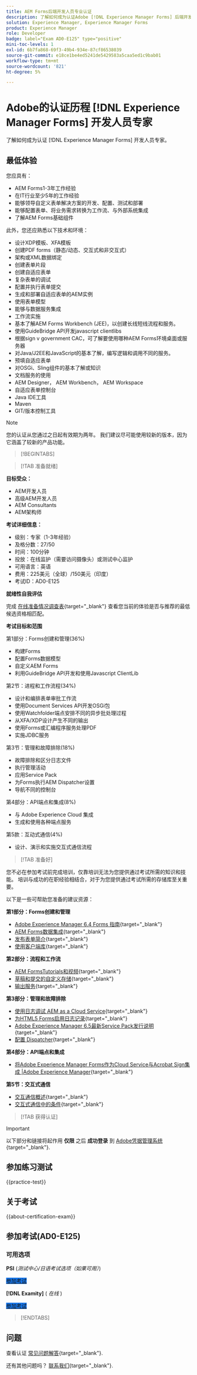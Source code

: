 ```yaml
---
title: AEM Forms后端开发人员专业认证
description: 了解如何成为认证Adobe [!DNL Experience Manager Forms] 后端开发人员专家。
solution: Experience Manager, Experience Manager Forms
product: Experience Manager
role: Developer
badge: label="Exam AD0-E125" type="positive"
mini-toc-levels: 1
exl-id: 6b7fa868-69f3-49b4-934e-87cf86538039
source-git-commit: e18ce1be4ed5241de5429583a5caa5ed1c9bab01
workflow-type: tm+mt
source-wordcount: '821'
ht-degree: 5%

---
```


# Adobe的认证历程 [!DNL Experience Manager Forms] 开发人员专家

了解如何成为认证 [!DNL Experience Manager Forms] 开发人员专家。

## 最低体验

您应具有：

* AEM Forms1-3年工作经验
* 在IT行业至少5年的工作经验
* 能够领导自定义表单解决方案的开发、配置、测试和部署
* 能够配置表单、将业务需求转换为工作流、与外部系统集成
* 了解AEM Forms基础组件

此外，您还应熟悉以下技术和环境：

* 设计XDP模板、XFA模板
* 创建PDF forms（静态/动态、交互式和非交互式）
* 架构或XML数据绑定
* 创建表单片段
* 创建自适应表单
* 复杂表单的调试
* 配置并执行表单提交
* 生成和部署自适应表单的AEM实例
* 使用表单模型
* 能够与数据服务集成
* 工作流实施
* 基本了解AEM Forms Workbench (JEE)，以创建长线短线流程和服务。
* 使用GuideBridge API开发javascript clientlibs
* 根据sign v government CAC，可了解要使用哪种AEM Forms环境桌面或服务器
* 对Java/J2EE和JavaScript的基本了解，编写逻辑和调用不同的服务。
* 预填自适应表单
* 对OSGi、Sling组件的基本了解或知识
* 文档服务的使用
* AEM Designer， AEM Workbench， AEM Workspace
* 自适应表单控制台
* Java IDE工具
* Maven
* GIT/版本控制工具

>[!NOTE]
>
>您的认证从您通过之日起有效期为两年。 我们建议尽可能使用较新的版本，因为它涵盖了较新的产品功能。

>[!BEGINTABS]

>[!TAB 准备就绪]

**目标受众：**

* AEM开发人员
* 高级AEM开发人员
* AEM Consultants
* AEM架构师

**考试详细信息：**

* 级别：专家（1-3年经验）
* 及格分数：27/50
* 时间：100分钟
* 投放：在线监护（需要访问摄像头）或测试中心监护
* 可用语言：英语
* 费用：225美元（全球）/150美元（印度）
* 考试ID：AD0-E125

**就绪性自我评估**

完成 [在线准备情况调查表](https://scorpion.caveon.com/launchpad/ad-q-e129-readiness-questionnaire-for-adobe-aem-assets-developer-professional-exam-copy-x38d6m/ad-q-e125-readiness-questionnaire-for-adobe-aem-forms-developer-expert-exam){target="_blank"} 查看您当前的体验是否与推荐的最低候选资格相匹配。

**考试目标和范围**

第1部分：Forms创建和管理(36%)

* 构建Forms
* 配置Forms数据模型
* 自定义AEM Forms
* 利用GuideBridge API开发和使用Javascript ClientLib

第2节：进程和工作流程(34%)

* 设计和编排表单审批工作流
* 使用Document Services API开发OSGi包
* 使用Watchfolder端点安排不同的异步批处理过程
* 从XFA/XDP设计产生不同的输出
* 使用Forms或汇编程序服务处理PDF
* 实施JDBC服务

第3节：管理和故障排除(18%)

* 故障排除和区分日志文件
* 执行管理活动
* 应用Service Pack
* 为Forms执行AEM Dispatcher设置
* 导航不同的控制台

第4部分：API端点和集成(8%)

* 与 Adobe Experience Cloud 集成
* 生成和使用各种端点服务

第5款：互动式通信(4%)

* 设计、演示和实施交互式通信流程

>[!TAB 准备好]

您不必在参加考试前完成培训，仅靠培训无法为您提供通过考试所需的知识和技能。 培训与成功的在职经验相结合，对于为您提供通过考试所需的存储库至关重要。

以下是一些可帮助您准备的建议资源：

**第1部分：Forms创建和管理**

* [Adobe Experience Manager 6.4 Forms 指南](https://experienceleague.adobe.com/docs/experience-manager-64/forms/home.html){target="_blank"}
* [AEM Forms数据集成](https://experienceleague.adobe.com/docs/experience-manager-65/forms/form-data-model/data-integration.html){target="_blank"}
* [发布表单简介](https://experienceleague.adobe.com/docs/experience-manager-64/forms/publish-process-aem-forms/introduction-publishing-forms.html#aem-forms-portal-components-overview){target="_blank"}
* [使用客户端库](https://experienceleague.adobe.com/docs/experience-manager-65/developing/introduction/clientlibs.html#locating-a-client-library-folder-and-using-the-proxy-client-libraries-servlet){target="_blank"}

**第2部分：流程和工作流**

* [AEM FormsTutorials和视频](https://experienceleague.adobe.com/docs/experience-manager-learn/forms/overview.html){target="_blank"}
* [草稿和提交的自定义存储](https://experienceleague.adobe.com/docs/experience-manager-64/forms/use-forms-portal/adding-custom-storage-provider-forms.html){target="_blank"}
* [输出服务](https://experienceleague.adobe.com/docs/experience-manager-65/forms/use-document-services/output-service.html#generating-non-interactive-form-documents){target="_blank"}

**第3部分：管理和故障排除**

* [使用日志调试 AEM as a Cloud Service](https://experienceleague.adobe.com/docs/experience-manager-learn/cloud-service/debugging/debugging-aem-as-a-cloud-service/logs.html#:~:text=aemerror%20is%20the%20Java%20error%20log%20%28found%20at,log%20levels%20for%20custom%20loggers%20per%20environment%20type%3A){target="_blank"}
* [为HTML5 Forms启用日志记录](https://experienceleague.adobe.com/docs/experience-manager-65/forms/html5-forms/enable-logs.html){target="_blank"}
* [Adobe Experience Manager 6.5最新Service Pack发行说明](https://experienceleague.adobe.com/docs/experience-manager-65/release-notes/service-pack/sp-release-notes.html){target="_blank"}
* [配置 Dispatcher](https://experienceleague.adobe.com/docs/experience-manager-dispatcher/using/configuring/dispatcher-configuration.html?lang=zh-Hans){target="_blank"}

**第4部分：API端点和集成**

* [将Adobe Experience Manager Forms作为Cloud Service与Acrobat Sign集成 |Adobe Experience Manager](https://experienceleague.adobe.com/docs/experience-manager-learn/cloud-service/forms/forms-and-sign/introduction.html){target="_blank"}

**第5节：交互式通信**

* [交互通信概述](https://experienceleague.adobe.com/docs/experience-manager-64/forms/getting-started/interactive-communications-overview.html){target="_blank"}
* [交互式通信中的条件](https://experienceleague.adobe.com/docs/experience-manager-65/forms/interactive-communications/conditions-interactive-communications.html){target="_blank"}

>[!TAB 获得认证]

>[!IMPORTANT]
>
>以下部分和链接将起作用 **仅限** 之后 **成功登录** 到 [Adobe凭据管理系统](https://www.certmetrics.com/adobe){target="_blank"}.

## 参加练习测试

{{practice-test}}

## 关于考试

{{about-certification-exam}}

## 参加考试(AD0-E125)

### 可用选项

**PSI** (*测试中心/日语考试选项（如果可用）*)

<a href="https://www.certmetrics.com/adobe/candidate/psi_sso_adobe.aspx?redir=yes&amp;ec=AD0-E125" target="_blank" class="spectrum-Button spectrum-Button--fill spectrum-Button--accent spectrum-Button--sizeM is-margin-bottom-big-big at-element-click-tracking" style="background-color:#1473E6">

<span class="spectrum-Button-label has-no-wrap">
   参加考试
</span>
</a>

**[!DNL Examity]** ( *在线* )

<a href="https://www.certmetrics.com/adobe/candidate/examity_sso.aspx?eid=AD0-E125" target="_blank" class="spectrum-Button spectrum-Button--fill spectrum-Button--accent spectrum-Button--sizeM is-margin-bottom-big-big at-element-click-tracking" style="background-color:#1473E6">

<span class="spectrum-Button-label has-no-wrap">
   参加考试
</span>
</a>

>[!ENDTABS]

## 问题

查看认证 [常见问题解答](https://experienceleague.adobe.com/docs/certification/certification/faq.html){target="_blank"}.

还有其他问题吗？ [联系我们](mailto:certif@adobe.com){target="_blank"}.

